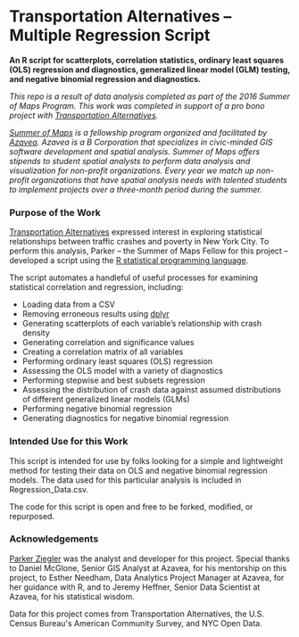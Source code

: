 # Transportation Alternatives – Multiple Regression Script
**An R script for scatterplots, correlation statistics, ordinary least squares (OLS) regression and diagnostics, generalized linear model (GLM) testing, and negative binomial regression and diagnostics.**

*This repo is a result of data analysis completed as part of the 2016 Summer of Maps Program. This work was completed in support of a pro bono project with [Transportation Alternatives](https://www.transalt.org/).*

*[Summer of Maps](http://www.summerofmaps.com/) is a fellowship program organized and facilitated by [Azavea](https://www.azavea.com/). Azavea is a B Corporation that specializes in civic-minded GIS software development and spatial analysis.*
*Summer of Maps offers stipends to student spatial analysts to perform data analysis and visualization for non-profit organizations. Every year we match up non-profit organizations that have spatial analysis needs with talented students to implement projects over a three-month period during the summer.*

### Purpose of the Work
[Transportation Alternatives](https://www.transalt.org/) expressed interest in exploring statistical relationships between traffic crashes and poverty in New York City. To perform this analysis, Parker – the Summer of Maps Fellow for this project – developed a script using the [R statistical programming language](https://www.r-project.org/).

The script automates a handleful of useful processes for examining statistical correlation and regression, including:

- Loading data from a CSV
- Removing erroneous results using [dplyr](https://cran.rstudio.com/web/packages/dplyr/vignettes/introduction.html)
- Generating scatterplots of each variable’s relationship with crash density
- Generating correlation and significance values
- Creating a correlation matrix of all variables
- Performing ordinary least squares (OLS) regression
- Assessing the OLS model with a variety of diagnostics
- Performing stepwise and best subsets regression
- Assessing the distribution of crash data against assumed distributions of different generalized linear models (GLMs)
- Performing negative binomial regression
- Generating diagnostics for negative binomial regression

### Intended Use for this Work
This script is intended for use by folks looking for a simple and lightweight method for testing their data on OLS and negative binomial regression models. The data used for this particular analysis is included in Regression_Data.csv.

The code for this script is open and free to be forked, modified, or repurposed.

### Acknowledgements
[Parker Ziegler](http://parkerziegler.com/) was the analyst and developer for this project. Special thanks to Daniel McGlone, Senior GIS Analyst at Azavea, for his mentorship on this project, to Esther Needham, Data Analytics Project Manager at Azavea, for her guidance with R, and to Jeremy Heffner, Senior Data Scientist at Azavea, for his statistical wisdom.

Data for this project comes from Transportation Alternatives, the U.S. Census Bureau's American Community Survey, and NYC Open Data.
